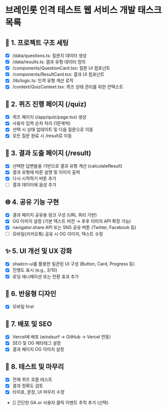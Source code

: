 # 브레인롯 인격 테스트 웹 서비스 개발 태스크 목록

## 📁 1. 프로젝트 구조 세팅

- [x] /data/questions.ts: 질문지 데이터 생성
- [x] /data/results.ts: 결과 유형 데이터 정의
- [x] /components/QuestionCard.tsx: 질문 UI 컴포넌트
- [x] /components/ResultCard.tsx: 결과 UI 컴포넌트
- [x] /lib/logic.ts: 인격 유형 계산 로직
- [x] /context/QuizContext.tsx: 퀴즈 상태 관리를 위한 컨텍스트

## 🧠 2. 퀴즈 진행 페이지 (/quiz)

- [x] 퀴즈 페이지 (/app/quiz/page.tsx) 생성
- [x] 사용자 입력 순차 처리 (1문제씩)
- [x] 선택 시 상태 업데이트 및 다음 질문으로 이동
- [x] 모든 질문 완료 시 /result로 이동

## 🧮 3. 결과 도출 페이지 (/result)

- [x] 선택한 답변들을 기반으로 결과 유형 계산 (calculateResult)
- [x] 결과 유형에 따른 설명 및 이미지 출력
- [x] 다시 시작하기 버튼 추가
- [ ] 결과 데이터에 음성 추가

## 🌐 4. 공유 기능 구현

- [x] 결과 페이지 공유용 링크 구성 (URL 쿼리 기반)
- [x] OG 이미지 설정 (기본 텍스트 버전 → 추후 이미지 API 확장 가능)
- [x] navigator.share API 또는 SNS 공유 버튼 (Twitter, Facebook 등)
- [ ] 모바일(카카오톡) 공유 시 OG 이미지, 텍스트 수정

## ✨ 5. UI 개선 및 UX 강화

- [x] shadcn-ui를 활용한 일관된 UI 구성 (Button, Card, Progress 등)
- [x] 진행도 표시 (e.g., 3/10)
- [x] 로딩 애니메이션 또는 전환 효과 추가

## 📱 6. 반응형 디자인

- [x] 모바일 first

## 🚀 7. 배포 및 SEO

- [x] Vercel에 배포 (windsurf → GitHub → Vercel 연동)
- [x] SEO 및 OG 메타태그 설정
- [x] 결과 페이지 OG 이미지 설정

## 🧪 8. 테스트 및 마무리

- [x] 전체 퀴즈 흐름 테스트
- [x] 결과 정확도 검토
- [x] 타이포, 문장, UI 마무리 수정
- [] 간단한 GA or 사용자 클릭 이벤트 추적 추가 (선택)

